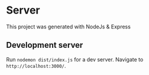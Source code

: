 # Server

This project was generated with NodeJs & Express

## Development server

Run `nodemon dist/index.js` for a dev server. Navigate to `http://localhost:3000/`. 
